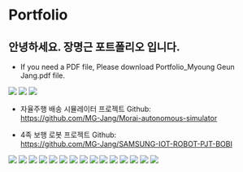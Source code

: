 # Portfolio
 
## 안녕하세요. 장명근 포트폴리오 입니다.
- If you need a PDF file, Please download Portfolio_Myoung Geun Jang.pdf file. 

<img src="./img/001.jpg">
<img src="./img/002.jpg">
<img src="./img/003.jpg">

- 자율주행 배송 시뮬레이터 프로젝트 Github: <br>
https://github.com/MG-Jang/Morai-autonomous-simulator

- 4족 보행 로봇 프로젝트 Github: <br>
https://github.com/MG-Jang/SAMSUNG-IOT-ROBOT-PJT-BOBI

<img src="./img/009.jpg">
<img src="./img/010.jpg">
<img src="./img/011.jpg">
<img src="./img/012.jpg">
<img src="./img/013.jpg">
<img src="./img/014.jpg">
<img src="./img/015.jpg">
<img src="./img/016.jpg">
<img src="./img/017.jpg">
<img src="./img/004.jpg">
<img src="./img/005.jpg">
<img src="./img/006.jpg">
<img src="./img/007.jpg">
<img src="./img/008.jpg">
<img src="./img/018.jpg">
